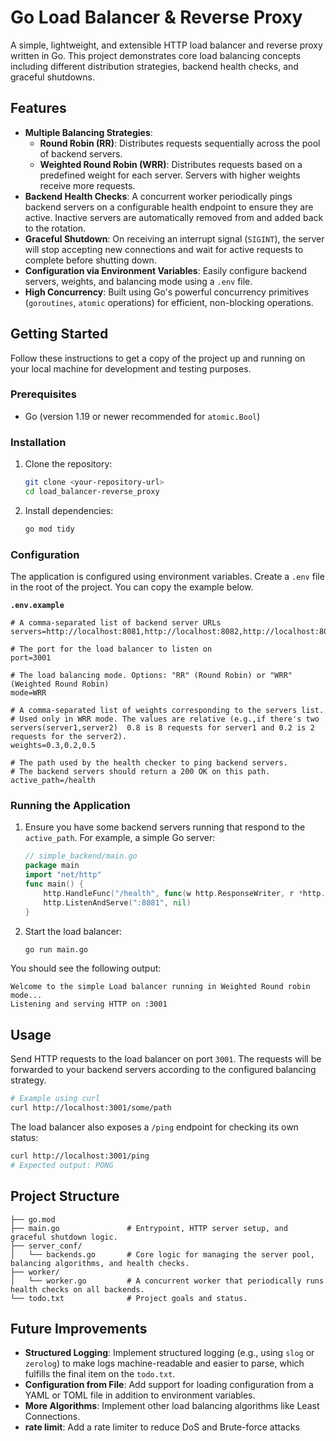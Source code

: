 # Go Load Balancer & Reverse Proxy

A simple, lightweight, and extensible HTTP load balancer and reverse proxy written in Go. This project demonstrates core load balancing concepts including different distribution strategies, backend health checks, and graceful shutdowns.

## Features

-   **Multiple Balancing Strategies**:
    -   **Round Robin (RR)**: Distributes requests sequentially across the pool of backend servers.
    -   **Weighted Round Robin (WRR)**: Distributes requests based on a predefined weight for each server. Servers with higher weights receive more requests.
-   **Backend Health Checks**: A concurrent worker periodically pings backend servers on a configurable health endpoint to ensure they are active. Inactive servers are automatically removed from and added back to the rotation.
-   **Graceful Shutdown**: On receiving an interrupt signal (`SIGINT`), the server will stop accepting new connections and wait for active requests to complete before shutting down.
-   **Configuration via Environment Variables**: Easily configure backend servers, weights, and balancing mode using a `.env` file.
-   **High Concurrency**: Built using Go's powerful concurrency primitives (`goroutines`, `atomic` operations) for efficient, non-blocking operations.

## Getting Started

Follow these instructions to get a copy of the project up and running on your local machine for development and testing purposes.

### Prerequisites

-   Go (version 1.19 or newer recommended for `atomic.Bool`)

### Installation

1.  Clone the repository:
    ```sh
    git clone <your-repository-url>
    cd load_balancer-reverse_proxy
    ```

2.  Install dependencies:
    ```sh
    go mod tidy
    ```

### Configuration

The application is configured using environment variables. Create a `.env` file in the root of the project. You can copy the example below.

**`.env.example`**
```env
# A comma-separated list of backend server URLs
servers=http://localhost:8081,http://localhost:8082,http://localhost:8083

# The port for the load balancer to listen on
port=3001

# The load balancing mode. Options: "RR" (Round Robin) or "WRR" (Weighted Round Robin)
mode=WRR

# A comma-separated list of weights corresponding to the servers list.
# Used only in WRR mode. The values are relative (e.g.,if there's two servers(server1,server2)  0.8 is 8 requests for server1 and 0.2 is 2 requests for the server2).
weights=0.3,0.2,0.5

# The path used by the health checker to ping backend servers.
# The backend servers should return a 200 OK on this path.
active_path=/health
```

### Running the Application

1.  Ensure you have some backend servers running that respond to the `active_path`. For example, a simple Go server:
    ```go
    // simple_backend/main.go
    package main
    import "net/http"
    func main() {
        http.HandleFunc("/health", func(w http.ResponseWriter, r *http.Request) { w.WriteHeader(http.StatusOK) })
        http.ListenAndServe(":8081", nil)
    }
    ```

2.  Start the load balancer:
    ```sh
    go run main.go
    ```

You should see the following output:
```
Welcome to the simple Load balancer running in Weighted Round robin mode...
Listening and serving HTTP on :3001
```

## Usage

Send HTTP requests to the load balancer on port `3001`. The requests will be forwarded to your backend servers according to the configured balancing strategy.

```sh
# Example using curl
curl http://localhost:3001/some/path
```

The load balancer also exposes a `/ping` endpoint for checking its own status:
```sh
curl http://localhost:3001/ping
# Expected output: PONG
```

## Project Structure

```
├── go.mod
├── main.go               # Entrypoint, HTTP server setup, and graceful shutdown logic.
├── server_conf/
│   └── backends.go       # Core logic for managing the server pool, balancing algorithms, and health checks.
├── worker/
│   └── worker.go         # A concurrent worker that periodically runs health checks on all backends.
└── todo.txt              # Project goals and status.
```

## Future Improvements

-   **Structured Logging**: Implement structured logging (e.g., using `slog` or `zerolog`) to make logs machine-readable and easier to parse, which fulfills the final item on the `todo.txt`.
-   **Configuration from File**: Add support for loading configuration from a YAML or TOML file in addition to environment variables.
-   **More Algorithms**: Implement other load balancing algorithms like Least Connections.
- **rate limit**: Add a rate limiter to reduce DoS and Brute-force attacks
